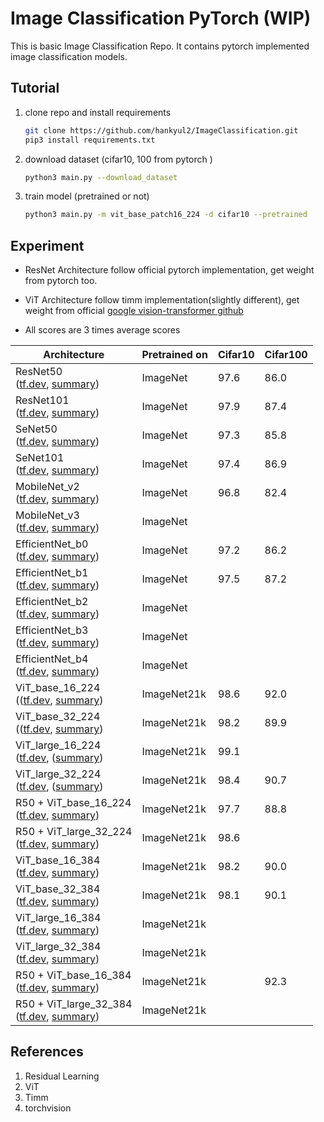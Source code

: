# Image Classification PyTorch (WIP)
This is basic Image Classification Repo. It contains pytorch implemented image classification models.



## Tutorial

1. clone repo and install requirements

   ```bash
   git clone https://github.com/hankyul2/ImageClassification.git
   pip3 install requirements.txt
   ```

   

2. download dataset (cifar10, 100 from pytorch )

   ```bash
   python3 main.py --download_dataset
   ```

   

3. train model (pretrained or not)

   ```bash
   python3 main.py -m vit_base_patch16_224 -d cifar10 --pretrained
   ```

   



## Experiment

- ResNet Architecture follow official pytorch implementation, get weight from pytorch too.

- ViT Architecture follow timm implementation(slightly different), get weight from official [google vision-transformer github](https://github.com/google-research/vision_transformer) 
- All scores are 3 times average scores

| Architecture                                                 | Pretrained on | Cifar10 | Cifar100 |
| ------------------------------------------------------------ | ------------- | ------- | -------- |
| ResNet50<br />([tf.dev](), [summary]())                      | ImageNet      | 97.6    | 86.0     |
| ResNet101<br />([tf.dev](), [summary]())                     | ImageNet      | 97.9    | 87.4     |
| SeNet50<br />([tf.dev](), [summary]())                       | ImageNet      | 97.3    | 85.8     |
| SeNet101<br />([tf.dev](), [summary]())                      | ImageNet      | 97.4    | 86.9     |
| MobileNet_v2<br />([tf.dev](), [summary]())                  | ImageNet      | 96.8    | 82.4     |
| MobileNet_v3<br />([tf.dev](), [summary]())                  | ImageNet      |         |          |
| EfficientNet_b0<br />([tf.dev](), [summary]())               | ImageNet      | 97.2    | 86.2     |
| EfficientNet_b1<br />([tf.dev](), [summary]())               | ImageNet      | 97.5    | 87.2     |
| EfficientNet_b2<br />([tf.dev](), [summary]())               | ImageNet      |         |          |
| EfficientNet_b3<br />([tf.dev](), [summary]())               | ImageNet      |         |          |
| EfficientNet_b4<br />([tf.dev](), [summary]())               | ImageNet      |         |          |
| ViT_base_16_224<br />(([tf.dev](), [summary](docs/vit_base_patch16_224.md)) | ImageNet21k   | 98.6    | 92.0     |
| ViT_base_32_224<br />(([tf.dev](), [summary](docs/vit_base_patch32_224.md)) | ImageNet21k   | 98.2    | 89.9     |
| ViT_large_16_224<br />([tf.dev](), ([summary](docs/vit_large_patch16_224.md)) | ImageNet21k   | 99.1    |          |
| ViT_large_32_224<br />([tf.dev](), ([summary](docs/vit_large_patch32_224.md)) | ImageNet21k   | 98.4    | 90.7     |
| R50 + ViT_base_16_224<br />([tf.dev](), [summary](docs/vit_base_patch16_224.md)) | ImageNet21k   | 97.7    | 88.8     |
| R50 + ViT_large_32_224<br />([tf.dev](), [summary](docs/vit_base_patch16_224.md)) | ImageNet21k   | 98.6    |          |
| ViT_base_16_384<br />([tf.dev](), [summary](docs/vit_base_patch16_384.md)) | ImageNet21k   | 98.2    | 90.0     |
| ViT_base_32_384<br />([tf.dev](), [summary](docs/vit_base_patch32_224.md)) | ImageNet21k   | 98.1    | 90.1     |
| ViT_large_16_384<br />([tf.dev](), [summary](docs/vit_large_patch16_224.md)) | ImageNet21k   |         |          |
| ViT_large_32_384<br />([tf.dev](), [summary](docs/vit_large_patch32_224.md)) | ImageNet21k   |         |          |
| R50 + ViT_base_16_384<br />([tf.dev](), [summary](docs/vit_base_patch16_224.md)) | ImageNet21k   |         | 92.3     |
| R50 + ViT_large_32_384<br />([tf.dev](), [summary](docs/vit_base_patch16_224.md)) | ImageNet21k   |         |          |



## References

1. Residual Learning
2. ViT
3. Timm
4. torchvision